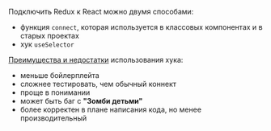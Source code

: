 
Подключить Redux к React можно двумя способами:
- функция `connect`, которая используется в классовых компонентах и в старых проектах 
- хук `useSelector`

[Преимущества и недостатки](https://www.samdawson.dev/article/react-redux-use-selector-vs-connect) использования хука:
- меньше бойлерплейта
- сложнее тестировать, чем обычный коннект
- проще в понимании
- может быть баг с **"Зомби детьми"**
- более корректен в плане написания кода, но менее производительный




